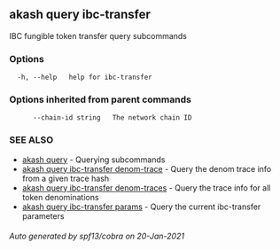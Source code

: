 ## akash query ibc-transfer

IBC fungible token transfer query subcommands

### Options

```
  -h, --help   help for ibc-transfer
```

### Options inherited from parent commands

```
      --chain-id string   The network chain ID
```

### SEE ALSO

* [akash query](akash_query.md)	 - Querying subcommands
* [akash query ibc-transfer denom-trace](akash_query_ibc-transfer_denom-trace.md)	 - Query the denom trace info from a given trace hash
* [akash query ibc-transfer denom-traces](akash_query_ibc-transfer_denom-traces.md)	 - Query the trace info for all token denominations
* [akash query ibc-transfer params](akash_query_ibc-transfer_params.md)	 - Query the current ibc-transfer parameters

###### Auto generated by spf13/cobra on 20-Jan-2021
